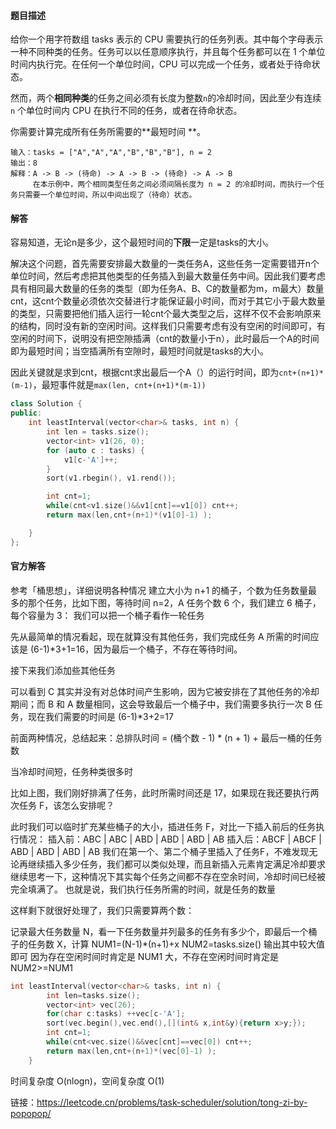 #### 题目描述

给你一个用字符数组 tasks 表示的 CPU 需要执行的任务列表。其中每个字母表示一种不同种类的任务。任务可以以任意顺序执行，并且每个任务都可以在 1 个单位时间内执行完。在任何一个单位时间，CPU 可以完成一个任务，或者处于待命状态。

然而，两个**相同种类**的任务之间必须有长度为整数` n `的冷却时间，因此至少有连续 `n` 个单位时间内 CPU 在执行不同的任务，或者在待命状态。

你需要计算完成所有任务所需要的**最短时间 **。

```
输入：tasks = ["A","A","A","B","B","B"], n = 2
输出：8
解释：A -> B -> (待命) -> A -> B -> (待命) -> A -> B
     在本示例中，两个相同类型任务之间必须间隔长度为 n = 2 的冷却时间，而执行一个任务只需要一个单位时间，所以中间出现了（待命）状态。
```



#### 解答

容易知道，无论n是多少，这个最短时间的**下限**一定是tasks的大小。

解决这个问题，首先需要安排最大数量的一类任务A，这些任务一定需要错开n个单位时间，然后考虑把其他类型的任务插入到最大数量任务中间。因此我们要考虑具有相同最大数量的任务的类型（即为任务A、B、C的数量都为m，m最大）数量cnt，这cnt个数量必须依次交替进行才能保证最小时间，而对于其它小于最大数量的类型，只需要把他们插入运行一轮cnt个最大类型之后，这样不仅不会影响原来的结构，同时没有新的空闲时间。这样我们只需要考虑有没有空闲的时间即可，有空闲的时间下，说明没有把空隙插满（cnt的数量小于n），此时最后一个A的时间即为最短时间；当空插满所有空隙时，最短时间就是tasks的大小。

因此关键就是求到cnt，根据cnt求出最后一个A（）的运行时间，即为`cnt+(n+1)*(m-1)`，最短事件就是`max(len, cnt+(n+1)*(m-1))`

```c++
class Solution {
public:
    int leastInterval(vector<char>& tasks, int n) {
        int len = tasks.size();
        vector<int> v1(26, 0);
        for (auto c : tasks) {
            v1[c-'A']++;
        }
        sort(v1.rbegin(), v1.rend());

        int cnt=1;
        while(cnt<v1.size()&&v1[cnt]==v1[0]) cnt++;
        return max(len,cnt+(n+1)*(v1[0]-1) );

    }
};
```



#### 官方解答

参考「桶思想」，详细说明各种情况
建立大小为 n+1 的桶子，个数为任务数量最多的那个任务，比如下图，等待时间 n=2，A 任务个数 6 个，我们建立 6 桶子，每个容量为 3：
我们可以把一个桶子看作一轮任务



先从最简单的情况看起，现在就算没有其他任务，我们完成任务 A 所需的时间应该是 (6-1)*3+1=16，因为最后一个桶子，不存在等待时间。


接下来我们添加些其他任务


可以看到 C 其实并没有对总体时间产生影响，因为它被安排在了其他任务的冷却期间；而 B 和 A 数量相同，这会导致最后一个桶子中，我们需要多执行一次 B 任务，现在我们需要的时间是 (6-1)*3+2=17

前面两种情况，总结起来：总排队时间 = (桶个数 - 1) * (n + 1) + 最后一桶的任务数

当冷却时间短，任务种类很多时


比如上图，我们刚好排满了任务，此时所需时间还是 17，如果现在我还要执行两次任务 F，该怎么安排呢？

此时我们可以临时扩充某些桶子的大小，插进任务 F，对比一下插入前后的任务执行情况：
插入前：ABC | ABC | ABD | ABD | ABD | AB
插入后：ABCF | ABCF | ABD | ABD | ABD | AB
我们在第一个、第二个桶子里插入了任务F，不难发现无论再继续插入多少任务，我们都可以类似处理，而且新插入元素肯定满足冷却要求
继续思考一下，这种情况下其实每个任务之间都不存在空余时间，冷却时间已经被完全填满了。
也就是说，我们执行任务所需的时间，就是任务的数量

这样剩下就很好处理了，我们只需要算两个数：

记录最大任务数量 N，看一下任务数量并列最多的任务有多少个，即最后一个桶子的任务数 X，计算 NUM1=(N-1)*(n+1)+x
NUM2=tasks.size()
输出其中较大值即可
因为存在空闲时间时肯定是 NUM1 大，不存在空闲时间时肯定是 NUM2>=NUM1

```c++
int leastInterval(vector<char>& tasks, int n) {
        int len=tasks.size();
        vector<int> vec(26);
        for(char c:tasks) ++vec[c-'A'];
        sort(vec.begin(),vec.end(),[](int& x,int&y){return x>y;});
        int cnt=1;
        while(cnt<vec.size()&&vec[cnt]==vec[0]) cnt++;
        return max(len,cnt+(n+1)*(vec[0]-1) );
    }
```


时间复杂度 O(nlogn)，空间复杂度 O(1)

链接：https://leetcode.cn/problems/task-scheduler/solution/tong-zi-by-popopop/